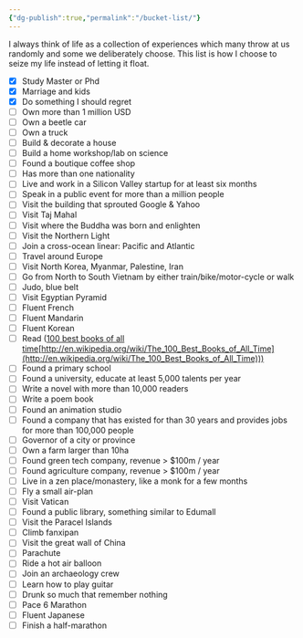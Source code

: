 ```yaml
---
{"dg-publish":true,"permalink":"/bucket-list/"}
---
```


I always think of life as a collection of experiences which many throw at us randomly and some we deliberately choose. This list is how I choose to seize my life instead of letting it float.

- [x] Study Master or Phd
- [x] Marriage and kids
- [x] Do something I should regret
- [ ] Own more than 1 million USD
- [ ] Own a beetle car
- [ ] Own a truck
- [ ] Build & decorate a house
- [ ] Build a home workshop/lab on science
- [ ] Found a boutique coffee shop
- [ ] Has more than one nationality
- [ ] Live and work in a Silicon Valley startup for at least six months
- [ ] Speak in a public event for more than a million people
- [ ] Visit the building that sprouted Google & Yahoo
- [ ] Visit Taj Mahal
- [ ] Visit where the Buddha was born and enlighten
- [ ] Visit the Northern Light
- [ ] Join a cross-ocean linear: Pacific and Atlantic
- [ ] Travel around Europe
- [ ] Visit North Korea, Myanmar, Palestine, Iran
- [ ] Go from North to South Vietnam by either train/bike/motor-cycle or walk
- [ ] Judo, blue belt
- [ ] Visit Egyptian Pyramid
- [ ] Fluent French
- [ ] Fluent Mandarin
- [ ] Fluent Korean
- [ ] Read ([100 best books of all time](http://en.wikipedia.org/wiki/The_100_Best_Books_of_All_Time)[http://en.wikipedia.org/wiki/The_100_Best_Books_of_All_Time](http://en.wikipedia.org/wiki/The_100_Best_Books_of_All_Time)))
- [ ] Found a primary school
- [ ] Found a university, educate at least 5,000 talents per year
- [ ] Write a novel with more than 10,000 readers
- [ ] Write a poem book
- [ ] Found an animation studio
- [ ] Found a company that has existed for than 30 years and provides jobs for more than 100,000 people
- [ ] Governor of a city or province
- [ ] Own a farm larger than 10ha
- [ ] Found green tech company, revenue > $100m / year
- [ ] Found agriculture company, revenue > $100m / year 
- [ ] Live in a zen place/monastery, like a monk for a few months
- [ ] Fly a small air-plan
- [ ] Visit Vatican
- [ ] Found a public library, something similar to Edumall
- [ ] Visit the Paracel Islands 
- [ ] Climb fanxipan
- [ ] Visit the great wall of China
- [ ] Parachute
- [ ] Ride a hot air balloon
- [ ] Join an archaeology crew
- [ ] Learn how to play guitar
- [ ] Drunk so much that remember nothing
- [ ] Pace 6 Marathon
- [ ] Fluent Japanese
- [ ] Finish a half-marathon